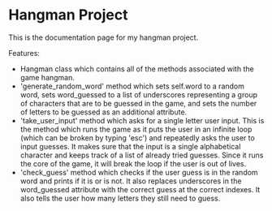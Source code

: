 # Hangman Project

This is the documentation page for my hangman project.

Features:
- Hangman class which contains all of the methods associated with the game hangman.
- 'generate_random_word' method which sets self.word to a random word, sets word_guessed to a list of underscores representing a group of characters that are to be guessed in the game, and sets the number of letters to be guessed as an additional attribute.
- 'take_user_input' method which asks for a single letter user input. This is the method which runs the game as it puts the user in an infinite loop (which can be broken by typing 'esc') and repeatedly asks the user to input guesses. It makes sure that the input is a single alphabetical character and keeps track of a list of already tried guesses. Since it runs the core of the game, it will break the loop if the user is out of lives.
- 'check_guess' method which checks if the user guess is in the random word and prints if it is or is not. It also replaces underscores in the word_guessed attribute with the correct guess at the correct indexes. It also tells the user how many letters they still need to guess.


